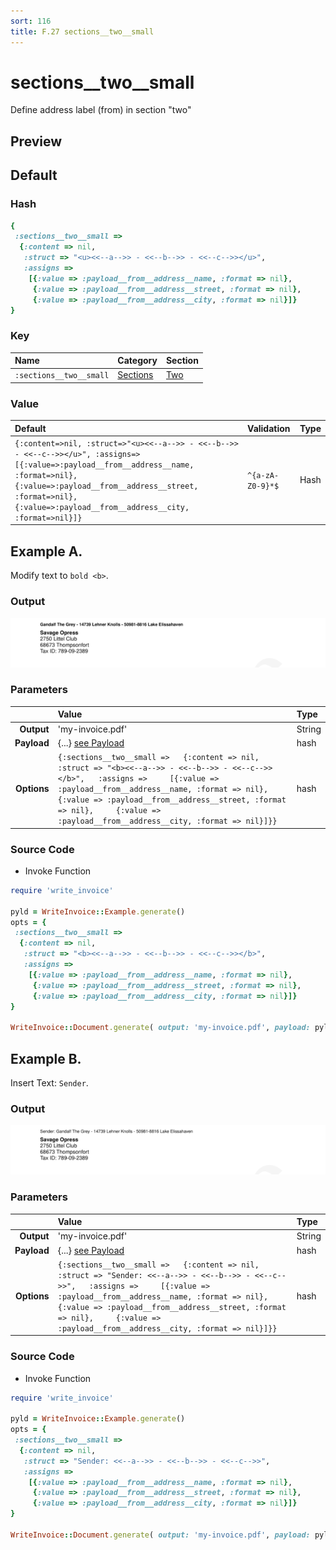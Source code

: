 ```yaml
---
sort: 116
title: F.27 sections__two__small
---
```

# sections__two__small

Define address label (from) in section "two"


## Preview

<div >
    <canvas id='canvas' search=':sections__two__small' palette='option_detail'></canvas>
</div>
<script src="../assets/js/marker.js"></script>  

 
## Default

### Hash

```ruby
{
 :sections__two__small => 
  {:content => nil,
   :struct => "<u><<--a-->> - <<--b-->> - <<--c-->></u>",
   :assigns => 
    [{:value => :payload__from__address__name, :format => nil},
     {:value => :payload__from__address__street, :format => nil},
     {:value => :payload__from__address__city, :format => nil}]}
} 
```

### Key

| **Name** | **Category** | **Section** |
| :--- | :--- | :--- |
| ```:sections__two__small``` |  [Sections](./#sections) | [Two](/sections/two) |

### Value



| **Default**| **Validation**| **Type** |
| :--- | :--- | :--- |
| ```{:content=>nil, :struct=>"<u><<--a-->> - <<--b-->> - <<--c-->></u>", :assigns=>[{:value=>:payload__from__address__name, :format=>nil}, {:value=>:payload__from__address__street, :format=>nil}, {:value=>:payload__from__address__city, :format=>nil}]}``` | ```^{a-zA-Z0-9}*$``` | Hash |

## Example A.

Modify text to `bold <b>`.

### Output

<img src="../assets/images/options/sections__two__small--a.png">



### Parameters

| | **Value** | **Type** |
|------:|:------|:------|
| **Output** | 'my-invoice.pdf' | String |
| **Payload** | {...} [see Payload](../payload) | hash |
| **Options** | ```{:sections__two__small =>   {:content => nil,   :struct => "<b><<--a-->> - <<--b-->> - <<--c-->></b>",   :assigns =>     [{:value => :payload__from__address__name, :format => nil},     {:value => :payload__from__address__street, :format => nil},     {:value => :payload__from__address__city, :format => nil}]}}``` | hash |


### Source Code

* Invoke Function

```ruby
require 'write_invoice'
 
pyld = WriteInvoice::Example.generate()
opts = {
 :sections__two__small => 
  {:content => nil,
   :struct => "<b><<--a-->> - <<--b-->> - <<--c-->></b>",
   :assigns => 
    [{:value => :payload__from__address__name, :format => nil},
     {:value => :payload__from__address__street, :format => nil},
     {:value => :payload__from__address__city, :format => nil}]}
}
 
WriteInvoice::Document.generate( output: 'my-invoice.pdf', payload: pyld, options: opts )

```

## Example B.

Insert Text: `Sender`.

### Output

<img src="../assets/images/options/sections__two__small--b.png">



### Parameters

| | **Value** | **Type** |
|------:|:------|:------|
| **Output** | 'my-invoice.pdf' | String |
| **Payload** | {...} [see Payload](../payload) | hash |
| **Options** | ```{:sections__two__small =>   {:content => nil,   :struct => "Sender: <<--a-->> - <<--b-->> - <<--c-->>",   :assigns =>     [{:value => :payload__from__address__name, :format => nil},     {:value => :payload__from__address__street, :format => nil},     {:value => :payload__from__address__city, :format => nil}]}}``` | hash |


### Source Code

* Invoke Function

```ruby
require 'write_invoice'
 
pyld = WriteInvoice::Example.generate()
opts = {
 :sections__two__small => 
  {:content => nil,
   :struct => "Sender: <<--a-->> - <<--b-->> - <<--c-->>",
   :assigns => 
    [{:value => :payload__from__address__name, :format => nil},
     {:value => :payload__from__address__street, :format => nil},
     {:value => :payload__from__address__city, :format => nil}]}
}
 
WriteInvoice::Document.generate( output: 'my-invoice.pdf', payload: pyld, options: opts )

```

